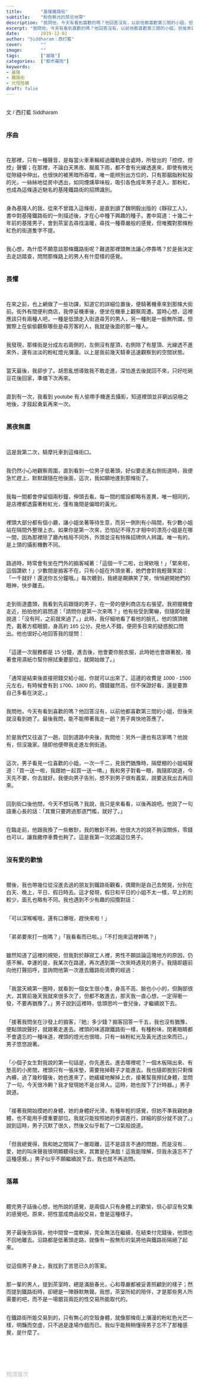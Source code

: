 ```yaml
---
title:       "基隆鐵路街"
subtitle:    "粉色無光的禁忌地帶"
description: "我問他，今天有看到喜歡的嗎？他回答沒有，以前他都喜歡第三間的小姐，但後來就沒看到她了。最後我問，能不能帶著我走一趟？男子爽快地答應了......"
excerpt: "我問他，今天有看到喜歡的嗎？他回答沒有，以前他都喜歡第三間的小姐，但後來就沒看到她了。最後我問，能不能帶著我走一趟？男子爽快地答應了......"
date:        2019-12-02
author: "Siddharam｜西打藍"
cover:       ""
image:       ""
tags:        ["基隆"]
categories:  ["都市霧雨"]
keywords:
- 基隆
- 鐵路街
- 光怪陸離
draft: false
---
```



<article style="font-family: 'Noto Sans TC', '微軟正黑體', sans-serif; font-weight: 300;">

<br>文 / 西打藍 Siddharam<br><br>

<h3 class="article-h1-color">序曲</h3><br>

在那裡，只有一種聲音，是每當火車車輪經過鐵軌接合處時，所發出的「控控、控控」聲響；在那裡，不論白天黑夜、颳風下雨，都不會有光線透進來，即使有微光從隙縫中伸出，也很快的被黑暗所吞噬，唯一能辨別出方位的，只有那胭脂粉紅般的光，一絲絲地從房中透出，如同煙燻草味般，吸引各色成年男子走入。那粉紅，也成為這條遠近馳名的基隆鐵路街的招牌識別。<br><br>

身為基隆人的我，從來不曾踏入這條街，是直到讀了魏明毅出版的《靜寂工人》，書中對基隆鐵路街的一則描述後，才在心中種下興趣的種子。書中寫道：十幾二十年前的基隆男子，會到茶室去尋找溫暖，尋找一種尊嚴般的感覺，但唯獨對那條粉紅色的街道隻字不提。<br><br>

我心想，為什麼不願意談那條鐵路街呢？難道那裡頭無法讓心停靠嗎？於是我決定去走訪踏查，問問那條路上的男人有什麼樣的感覺。<br><br>


<h3 class="article-h1-color">畏懼</h3><br>

在來之前，也上網做了一些功課，知道它的詳細位置後，便騎著機車來到那條大街前。街外有間便利商店，我停妥機車後，便坐在機車上觀察周遭。當時心想，這裡應該只有兩種人吧，一種是低頭走入街道尋芳的男人，另一種則是一臉無所謂，但實際上在偷偷觀察哪些是尋芳客的人，我就是後面的那一種人。<br><br>

我發現，那條街是分成左右兩側的，左側沒有屋頂，右側除了有屋頂、光線透不進來外，還有淡淡的粉紅燈光瀰漫。以上是我前幾天騎車迅速觀察到的空間狀態。<br><br>

當天最後，我卻步了。胡思亂想導致我不敢走進，深怕進去後就回不來，只好吃碗豆花後回家，準備下次再來。<br><br>

直到有一次，我看到 youtube 有人偷帶手機進去攝影，知道裡頭並非窮凶惡極之地後，才鼓起勇氣再來一次。<br><br>


<h3 class="article-h1-color">黑夜無盡</h3><br>

這是我第二次，騎摩托車到這條街口。<br><br>

我仍然小心地觀察周圍，直到看到一位男子低著頭，好似要走進右側街道時，我便急忙趕上，默默跟隨在他後面，這次，我如願地進到那條街了。<br><br>

我每一間都會停留個兩秒鐘，伸頭去看。每一間的擺設都略有差異，唯一相同的，是店裡都透露著粉紅光，僅有幾間是偏暗的黃光。<br><br>

裡頭大部分都有個小廳，讓小姐坐著等待生意，而另一側則有小隔間，有少數小姐站在隔間外整理上衣。如果你是第一次來，恐怕記不得方才相中的漂亮小姐是在哪一間，因為那裡除了廳內格局不同外，外頭並沒有特殊招牌供人辨識。唯一有的，是上頭的攝影機數不同。<br><br>

路過時，時常會有坐在門外的搧客喊著：「這個一千二啦，台灣欸哦！」「緊來啦，這個讚欸！」少數間是搧客不在，只有小姐在外頭坐著，她們會對我輕聲笑說：「一千就好！還送你五分鐘哦。」每次聽到，我總是靦腆笑了笑，悄悄避開她們的眼神，快步離去。<br><br>

走到街道盡頭，我看到先前跟隨的男子，在一旁的便利商店左右張望。我把握機會走近，拍拍他的肩問道：「請問你是第一次來嗎？」他有些受到驚嚇，但隨即低聲說道：「沒有阿，之前就來過了。」此時，我仔細地看了看他的臉孔，他的頭頂微禿，戴著方框眼鏡，身高約 165 公分。見他人不錯，便把多日來的疑惑脫口問出。他也很好心地回答我的提問：<br><br>

「這邊一次服務都是 15 分鐘，進去後，他會要你脫衣服，此時她也會跟著脫，接著會用濕紙巾幫你擦拭重要部位，就開始做了。」<br><br>

「通常是結束後直接把錢交給小姐，你就可以出來了。這邊的收費是 1000 - 1500 元左右，有時候會有到 1700、1800 的，價錢雖然高，但不保證好看，還是要靠自己多看在決定。」<br><br>

我問他，今天有看到喜歡的嗎？他回答沒有，以前他都喜歡第三間的小姐，但後來就沒看到她了。最後我問，能不能帶著我走一趟？男子爽快地答應了。<br><br>

於是我們又往返了一趟，回到道路中央後，我問他：另外一邊也有店家嗎？他說有，但沒幾家。隨即他便帶我走進左側街道。<br><br>

這次，男子看見一位喜歡的小姐，一次一千二，見我們猶豫時，隔壁棚的小姐喊聲道：「買一送一啦，我跟她一起買一送一唷。」我和男子對看一眼，我隨即說道，今天先不要，你去就好。我便向男子告別，想不到男子很有義氣，說要送我出去再回來。<br><br>

回到街口後他問，今天不想玩嗎？我說，我只是來看看，以後再說吧。他說了一句語重心長的話：「其實只要跨過那道門檻，就好了。」<br><br>

在臨走前，他跟我換了一些散鈔，我的散鈔不夠，他很大方的說不夠沒關係，零錢也可以，讓我繳停車費也夠了。這是我第一次認識這位男子。<br><br>


<h3 class="article-h1-color">沒有愛的歡愉</h3><br>

爾後，我也帶幾位從沒進去過的朋友到鐵路街觀看，偶爾則是自己去閒晃，分別在白天、晚上，平日、假日時去。這才發現，假日和平日的小姐不太一樣，早上的則較少，面孔也略有不同。我也遇到不少有趣的招攬對話：<br><br>

「可以深喉嚨哦，還有口爆哦，趕快來啦！」<br><br>

「弟弟要來打一炮嗎？」「我看看而已啦。」「不打炮來這裡幹嗎？」<br><br>

雖然知道了這裡的規矩，但我對於靜寂工人裡，男性不願談論這塊地方的原因，仍感不解。幸運的是，我某次在路邊，再次遇到第一次來時遇見的男子。我隨即趨前向他打聲招呼，並詢問他第一次進去鐵路街消費的經過：<br><br>

「我當天繞第一圈時，就看到一個女生很小隻，身高不高、臉也小小的，但胸部很大，其實前幾天我就來很多次了，但都不敢進去，那天我一直心想，一定得衝一發，不要再猶豫了。」男子說到這裡時，低頭思吟一會兒後，才繼續說下去。<br><br>

「接著我問坐在沙發上的搧客，『她』多少錢？搧客回答一千五，我也沒有猶豫，便點頭說聲好，就跟著走進去。裡頭的味道跟鐵路街一樣，有種粉味，閉著眼睛都不會遺忘的一種味道，裡頭的燈光也很暗，只有一絲粉紅光及黃光透出來而已。」男子悠悠說著。<br><br>

「小個子女生對我說的第一句話是，你先進去。進去哪裡呢？一個木板隔出來、有墊高的小房間，裡頭只有一張床墊，需要拖掉鞋子才能進去。我也隨即脫到只剩條內褲，過了幾秒鐘後，她也進來了，她緩緩地解掉上衣，接著幫我擦拭身體，並問了一句，今天很冷齁？我才發現她不是台灣人。這時，她也按下了計時器。」男子說道。<br><br>

「接著我開始摸她的身體，她的身體好光滑，有種年輕的感覺，但她不準我親她身體，也不能用手摸重要部位。我就只能按照她的步調進行，詳細的部分就不說了。」說到這時，男子沉默了很久，然後又似乎鬆了一口氣般說道。<br><br>

「但我總覺得，我和她之間隔了一層距離，這不是語言不通的問題，而是沒有...愛，她的叫床聲我很明顯聽得出來，其實是在演戲！這我能理解，但我永遠忘不了這種感覺。」男子似乎不願繼續說下去，我也就不再追問。<br><br>


<h3 class="article-h1-color">落幕</h3><br>

聽完男子話後心想，他所說的感覺，是兩個人只有身體上的歡愉，但心卻沒有交集的感覺吧。原來，把性當成商品般交易，會是這種樣子。<br><br>

男子最後告訴我，他中間曾一度軟掉，完全無法在繼續，在結束付完錢後，他頭也不回地離去。沿路都是低著頭走路，就像有一股無形的氣將他與鐵路街隔絕了起來。<br><br>

從這個男子身上，我找到了苦思已久的答案。<br><br>

那一輩的男人，提到茶室時，總是滿臉春光，心和尊嚴都被妥善照顧到的樣子；然而提到鐵路街時，卻總是一陣靜默無聲。我想，茶室所給的陪伴，才是那些男人所需要的吧，而不是一場銀貨兩訖的性交易所能取代的。<br><br>

在鐵路街所能交易到的，只有無心的空殼身體，就像那條街上瀰漫的粉紅色光芒一樣，明豔而空虛，只不過是逢場作戲而已。我似乎能稍稍懂得男子忘不了那種感覺，是什麼了。<br><br>

<br><br><br>

</article>

<div style="color: #bfbfbf; font-size: 15px;" id="busuanzi_container_page_pv">
  閱讀量<span id="busuanzi_value_page_pv"></span>次
</div>

<script src="../../js/post.js"></script>
